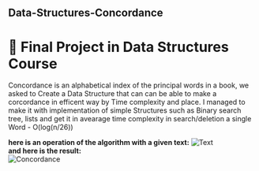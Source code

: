 ## Data-Structures-Concordance


# 📑 Final Project in Data Structures Course<br/>
Concordance is an alphabetical index of the principal words in a book, we asked to Create a Data Structure that can can be able to 
make a corcordance in efficent way by Time complexity and place.
I managed to make it with implementation of simple Structures such as Binary search tree, lists and get it in avearage time complexity
in search/deletion a single Word - O(log(n/26))

**here is an operation of the algorithm with a given text:**
![Text](https://user-images.githubusercontent.com/66008710/116216407-42cf3f00-a751-11eb-96c7-9c1b443854f0.jpg)<br/>
**and here is the result:**<br/>
![Concordance](https://user-images.githubusercontent.com/66008710/116216393-3f3bb800-a751-11eb-9dc6-6b50c585c9c2.jpg)

